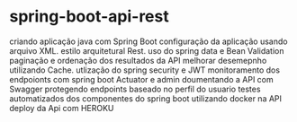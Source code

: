 # spring-boot-api-rest
criando aplicação java com Spring Boot
configuração da aplicação usando arquivo XML.
estilo arquitetural Rest.
uso do spring data e Bean Validation
paginação e ordenação dos resultados da API
melhorar desemepnho utilizando Cache.
utlização do spring security e JWT
monitoramento dos endpoionts com spring boot Actuator e admin
doumentando a API com Swagger
protegendo endpoints baseado no perfil do usuario
testes automatizados dos componentes do spring boot
utilizando docker na API
deploy da Api com HEROKU
